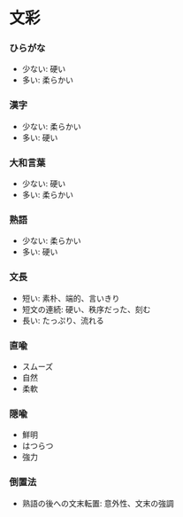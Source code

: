 # 文彩

### ひらがな

- 少ない: 硬い
- 多い: 柔らかい

### 漢字

- 少ない: 柔らかい
- 多い: 硬い

### 大和言葉

- 少ない: 硬い
- 多い: 柔らかい

### 熟語

- 少ない: 柔らかい
- 多い: 硬い

### 文長

- 短い: 素朴、端的、言いきり
- 短文の連続: 硬い、秩序だった、刻む
- 長い: たっぷり、流れる

### 直喩

- スムーズ
- 自然
- 柔軟

### 隠喩

- 鮮明
- はつらつ
- 強力

### 倒置法

- 熟語の後への文末転置: 意外性、文末の強調
